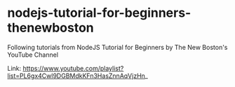 # nodejs-tutorial-for-beginners-thenewboston
Following tutorials from NodeJS Tutorial for Beginners by The New Boston's YouTube Channel

Link: https://www.youtube.com/playlist?list=PL6gx4Cwl9DGBMdkKFn3HasZnnAqVjzHn_
